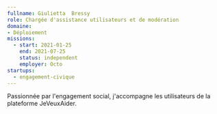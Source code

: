 ```yaml
---
fullname: Giulietta  Bressy
role: Chargée d'assistance utilisateurs et de modération
domaine:
- Déploiement
missions:
  - start: 2021-01-25
    end: 2021-07-25
    status: independent
    employer: Octo
startups:
  - engagement-civique
---
```


Passionnée par l'engagement social, j'accompagne les utilisateurs de la plateforme JeVeuxAider.
